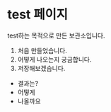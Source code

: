# test 페이지
 test하는 목적으로 만든 보관소입니다.
 
 1. 처음 만들었습니다.
 1. 어떻게 나오는지 궁금합니다.
 1. 저장해보겠습니다.
 
 - 결과는?
 - 어떻게
 - 나올까요
